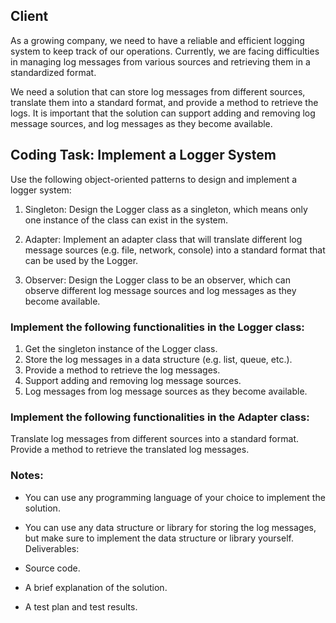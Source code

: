 ## Client
As a growing company, we need to have a reliable and efficient logging system to keep track of our operations. Currently, we are facing difficulties in managing log messages from various sources and retrieving them in a standardized format.

We need a solution that can store log messages from different sources, translate them into a standard format, and provide a method to retrieve the logs. It is important that the solution can support adding and removing log message sources, and log messages as they become available.

## Coding Task: Implement a Logger System
Use the following object-oriented patterns to design and implement a logger system:

1. Singleton: Design the Logger class as a singleton, which means only one instance of the class can exist in the system.

2. Adapter: Implement an adapter class that will translate different log message sources (e.g. file, network, console) into a standard format that can be used by the Logger.

3. Observer: Design the Logger class to be an observer, which can observe different log message sources and log messages as they become available.

### Implement the following functionalities in the Logger class:
1. Get the singleton instance of the Logger class.
2. Store the log messages in a data structure (e.g. list, queue, etc.).
3. Provide a method to retrieve the log messages.
4. Support adding and removing log message sources.
5. Log messages from log message sources as they become available.

### Implement the following functionalities in the Adapter class:
Translate log messages from different sources into a standard format.
Provide a method to retrieve the translated log messages.

### Notes:
* You can use any programming language of your choice to implement the solution.
* You can use any data structure or library for storing the log messages, but make sure to implement the data structure or library yourself.
Deliverables:

* Source code.
* A brief explanation of the solution.
* A test plan and test results.